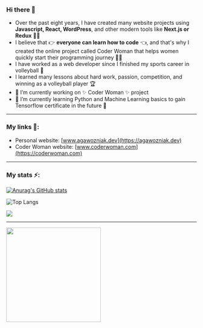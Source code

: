 ### Hi there 👋

 - Over the past eight years, I have created many website projects using **Javascript, React, WordPress**, and other modern tools like **Next.js or Redux** 👩‍💻  
 - I believe that 👉 **everyone can learn how to code** 👈, and that's why I created the online project called Coder Woman that helps women quickly start their programming journey 🦸‍♀️  
- I have worked as a web developer since I finished my sports career in volleyball 🏐  
- I learned many lessons about hard work, passion, competition, and winning as a volleyball player 🏆  
- 🔭 I’m currently working on ✨ Coder Woman ✨ project 
- 🌱 I’m currently learning Python and Machine Learning basics to gain Tensorflow certificate in the future 🤖  

---
### My links 🔗:
- Personal website: [www.agawozniak.dev](https://agawozniak.dev)
- Coder Woman website: [www.coderwoman.com](https://coderwoman.com)
---
### My stats ⚡️:
  
[![Anurag's GitHub stats](https://github-readme-stats.vercel.app/api?username=agawozniak&show_icons=true&theme=jolly)](https://github.com/anuraghazra/github-readme-stats)

![Top Langs](https://github-readme-stats.vercel.app/api/top-langs/?username=agawozniak&theme=jolly)

<img
     src="https://activity-graph.herokuapp.com/graph?username=agawozniak&theme=jolly"
/> 

---
[<img src="https://user-images.githubusercontent.com/14938482/151793615-1fbb3818-fa19-4cd8-bf1e-74b1b9ea1e31.png" width="250" />](https://coderwoman.com)
